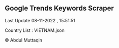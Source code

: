 

## Google Trends Keywords Scraper 
 
Last Update 08-11-2022 , 15:51:51

Country List :
VIETNAM.json



© Abdul Muttaqin 
